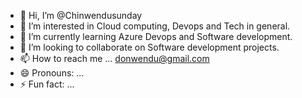 - 👋 Hi, I’m @Chinwendusunday
- 👀 I’m interested in Cloud computing, Devops and Tech in general.
- 🌱 I’m currently learning Azure Devops and Software development.
- 💞️ I’m looking to collaborate on Software development projects.
- 📫 How to reach me ... donwendu@gmail.com
- 😄 Pronouns: ...
- ⚡ Fun fact: ...

<!---
chinwendusunday/chinwendusunday is a ✨ special ✨ repository because its `README.md` (this file) appears on your GitHub profile.
You can click the Preview link to take a look at your changes.
--->
